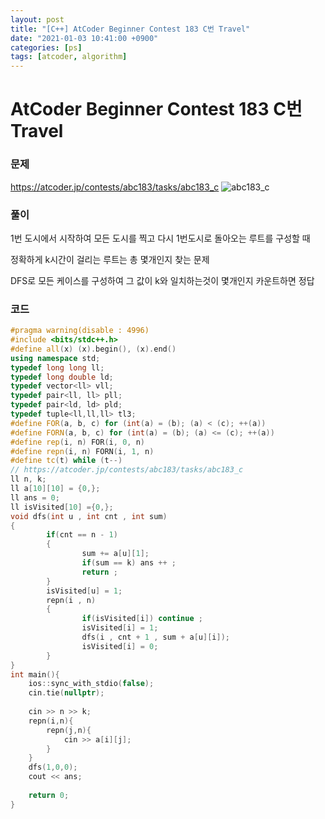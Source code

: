 ```yaml
---
layout: post
title: "[C++] AtCoder Beginner Contest 183 C번 Travel"
date: "2021-01-03 10:41:00 +0900"
categories: [ps]
tags: [atcoder, algorithm]
---
```


# AtCoder Beginner Contest 183 C번 Travel
### 문제

https://atcoder.jp/contests/abc183/tasks/abc183_c
![abc183_c](https://i.imgur.com/pySboXc.png)
  
  
### 풀이

1번 도시에서 시작하여 모든 도시를 찍고 다시 1번도시로 돌아오는 루트를 구성할 때 

정확하게 k시간이 걸리는 루트는 총 몇개인지 찾는 문제

DFS로 모든 케이스를 구성하여 그 값이 k와 일치하는것이 몇개인지 카운트하면 정답

### 코드

```cpp
#pragma warning(disable : 4996)
#include <bits/stdc++.h>
#define all(x) (x).begin(), (x).end()
using namespace std;
typedef long long ll;
typedef long double ld;
typedef vector<ll> vll;
typedef pair<ll, ll> pll;
typedef pair<ld, ld> pld;
typedef tuple<ll,ll,ll> tl3;
#define FOR(a, b, c) for (int(a) = (b); (a) < (c); ++(a))
#define FORN(a, b, c) for (int(a) = (b); (a) <= (c); ++(a))
#define rep(i, n) FOR(i, 0, n)
#define repn(i, n) FORN(i, 1, n)
#define tc(t) while (t--)
// https://atcoder.jp/contests/abc183/tasks/abc183_c
ll n, k;
ll a[10][10] = {0,};
ll ans = 0;
ll isVisited[10] ={0,};
void dfs(int u , int cnt , int sum)
{       
        if(cnt == n - 1)
        {
                sum += a[u][1];
                if(sum == k) ans ++ ;
                return ;
        }
        isVisited[u] = 1;
        repn(i , n)
        {
                if(isVisited[i]) continue ;
                isVisited[i] = 1;
                dfs(i , cnt + 1 , sum + a[u][i]);
                isVisited[i] = 0;
        }
}   
int main(){
    ios::sync_with_stdio(false);
    cin.tie(nullptr);
    
    cin >> n >> k;
    repn(i,n){
        repn(j,n){
            cin >> a[i][j];
        }
    }
    dfs(1,0,0);
    cout << ans;
 
    return 0;
}
```